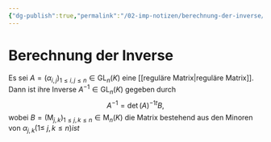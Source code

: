 ```yaml
---
{"dg-publish":true,"permalink":"/02-imp-notizen/berechnung-der-inverse/"}
---
```


# Berechnung der Inverse

Es sei $A=\left(\alpha_{i, j}\right)_{1 \leq i, j \leq n} \in \mathrm{GL}_n(K)$ eine [[reguläre Matrix|reguläre Matrix]]. Dann ist ihre Inverse $A^{-1} \in \mathrm{GL}_n(K)$ gegeben durch
$$
A^{-1}=\operatorname{det}(A)^{-1}{ }^t B,
$$
wobei $B=\left(\mathrm{M}_{j, k}\right)_{1 \leq j, k \leq n} \in \mathrm{M}_n(K)$ die Matrix bestehend aus den Minoren von $\alpha_{j, k}(1 \leq$ $j, k \leq n) i s t$